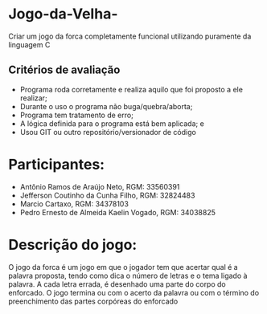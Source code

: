 # Jogo-da-Velha-

Criar um jogo da forca completamente funcional utilizando puramente da linguagem C
## Critérios de avaliação

- Programa roda corretamente e realiza aquilo que foi proposto a ele realizar;
- Durante o uso o programa não buga/quebra/aborta;
- Programa tem tratamento de erro;
- A lógica definida para o programa está bem aplicada; e
- Usou GIT ou outro repositório/versionador de código

# Participantes:
  - Antônio Ramos de Araújo Neto, RGM: 33560391
  - Jefferson Coutinho da Cunha Filho, RGM: 32824483
  - Marcio Cartaxo, RGM: 34378103
  - Pedro Ernesto de Almeida Kaelin Vogado, RGM: 34038825

# Descrição do jogo: 
  O jogo da forca é um jogo em que o jogador tem que acertar qual é a palavra proposta, tendo como dica o número de letras e o tema ligado à palavra. A cada letra errada, é desenhado uma parte do corpo do enforcado.
  O jogo termina ou com o acerto da palavra ou com o término do preenchimento das partes corpóreas do enforcado

